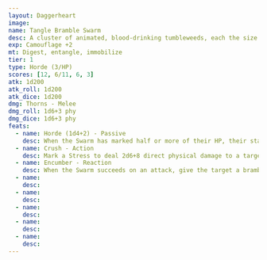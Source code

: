 ```yaml
---
layout: Daggerheart
image:
name: Tangle Bramble Swarm
desc: A cluster of animated, blood-drinking tumbleweeds, each the size of a large gourd.
exp: Camouflage +2
mt: Digest, entangle, immobilize
tier: 1
type: Horde (3/HP)
scores: [12, 6/11, 6, 3]
atk: 1d200
atk_roll: 1d200
atk_dice: 1d200
dmg: Thorns - Melee
dmg_roll: 1d6+3 phy
dmg_dice: 1d6+3 phy
feats:
  - name: Horde (1d4+2) - Passive
    desc: When the Swarm has marked half or more of their HP, their standard attack deals 1d4+2 physical damage instead.
  - name: Crush - Action
    desc: Mark a Stress to deal 2d6+8 direct physical damage to a target with 3 or more bramble tokens.
  - name: Encumber - Reaction
    desc: When the Swarm succeeds on an attack, give the target a bramble token. If a target has any bramble tokens, they are Restrained. If a target has 3 or more bramble tokens, they are also Vulnerable. All bramble tokens can be removed by succeeding on a Finesse Roll (12 + the number of bramble tokens) or dealing Major or greater damage to the Swarm. If bramble tokens are removed from a target using a Finesse Roll, a number of Tangle Bramble Minions spawn within Melee range equal to the number of tokens removed.
  - name: 
    desc: 
  - name: 
    desc: 
  - name: 
    desc: 
  - name: 
    desc: 
  - name: 
    desc: 
---
```

